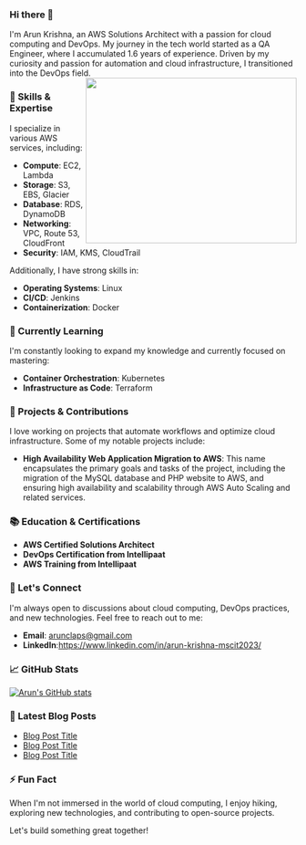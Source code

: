 
### Hi there 👋

I'm Arun Krishna, an AWS Solutions Architect with a passion for cloud computing and DevOps. My journey in the tech world started as a QA Engineer, where I accumulated 1.6 years of experience. Driven by my curiosity and passion for automation and cloud infrastructure, I transitioned into the DevOps field. 
<img align="right" width="370" height="290" src="https://cdn.dribbble.com/users/926537/screenshots/4502902/dev-ops-gif-dr.gif">

### 🔧 Skills & Expertise
I specialize in various AWS services, including:

- **Compute**: EC2, Lambda
- **Storage**: S3, EBS, Glacier
- **Database**: RDS, DynamoDB
- **Networking**: VPC, Route 53, CloudFront
- **Security**: IAM, KMS, CloudTrail

Additionally, I have strong skills in:

- **Operating Systems**: Linux
- **CI/CD**: Jenkins
- **Containerization**: Docker

### 🌱 Currently Learning
I'm constantly looking to expand my knowledge and currently focused on mastering:

- **Container Orchestration**: Kubernetes
- **Infrastructure as Code**: Terraform

### 🚀 Projects & Contributions
I love working on projects that automate workflows and optimize cloud infrastructure. Some of my notable projects include:

- **High Availability Web Application Migration to AWS**: This name encapsulates the primary goals and tasks of the project, including the migration of the MySQL database and PHP website to AWS, and ensuring high availability and scalability through AWS Auto Scaling and related services.


### 📚 Education & Certifications
- **AWS Certified Solutions Architect**
- **DevOps Certification from Intellipaat**
- **AWS Training from Intellipaat**

### 💬 Let's Connect
I'm always open to discussions about cloud computing, DevOps practices, and new technologies. Feel free to reach out to me:

- **Email**: arunclaps@gmail.com
- **LinkedIn**:https://www.linkedin.com/in/arun-krishna-mscit2023/


### 📈 GitHub Stats
[![Arun's GitHub stats](https://github-readme-stats.vercel.app/api?username=yourusername&show_icons=true&theme=radical)](https://github.com/yourusername)

### 📝 Latest Blog Posts
<!-- BLOG-POST-LIST:START -->
- [Blog Post Title](Link)
- [Blog Post Title](Link)
- [Blog Post Title](Link)
<!-- BLOG-POST-LIST:END -->

### ⚡ Fun Fact
When I'm not immersed in the world of cloud computing, I enjoy hiking, exploring new technologies, and contributing to open-source projects.

Let's build something great together!
